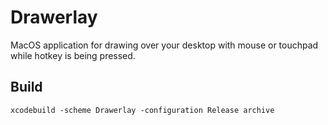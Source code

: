 # Drawerlay

MacOS application for drawing over your desktop with mouse or touchpad while hotkey is being pressed.

## Build

    xcodebuild -scheme Drawerlay -configuration Release archive
